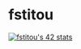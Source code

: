 # fstitou


[![fstitou's 42 stats](https://badge.mediaplus.ma/binary/fstitou?1337Badge=off)](https://github.com/oakoudad/badge42)




